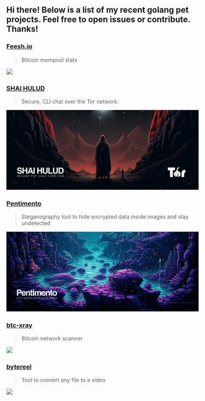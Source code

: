## Hi there! Below is a list of my recent golang pet projects. Feel free to open issues or contribute. Thanks!

### [Feesh.io](https://github.com/1F47E/go-feesh/)

> Bitcoin mempool stats

<a href="https://github.com/1F47E/go-feesh">
<img src="https://github.com/1F47E/go-feesh/raw/master/assets/banner.jpg" width="600px"></a>



### [SHAI HULUD](https://github.com/1F47E/go-shaihulud)

> Secure, CLI chat over the Tor network.

<a href="https://github.com/1F47E/go-shaihulud">
<img src="https://github.com/1F47E/go-shaihulud/raw/dev/assets/banner.jpg" width="600px"></a>



### [Pentimento](https://github.com/1F47E/go-pentimento)

> Steganography tool to hide encrypted data inside images and stay undetected

<a href="https://github.com/1F47E/go-pentimento">
<img src="https://raw.githubusercontent.com/1F47E/go-pentimento/master/assets/banner.jpg" width="600px"></a>




### [btc-xray](https://github.com/1F47E/go-btc-xray/)

> Bitcoin network scanner

<a href="https://github.com/1F47E/go-btc-xray">
<img src="https://github.com/1F47E/go-btc-xray/raw/master/assets/banner.jpg" width="600px"></a>



### [bytereel](https://github.com/1F47E/go-bytereel/)

> Tool to convert any file to a video

<a href="https://github.com/1F47E/go-bytereel">
<img src="https://github.com/1F47E/go-bytereel/raw/master/assets/banner.png" width="600px"></a>






